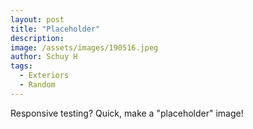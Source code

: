 ```yaml
---
layout: post
title: "Placeholder"
description: 
image: /assets/images/190516.jpeg
author: Schuy H
tags: 
  - Exteriors
  - Random
---
```


Responsive testing? Quick, make a "placeholder" image! 

<!--- Image examples: secondary, full width

![Placeholder](/assets/images/171208.jpeg)

![Placeholder](/assets/images/171208.jpeg#full) 

---> 